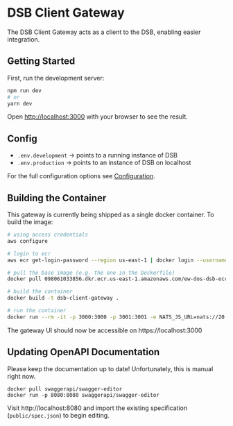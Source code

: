 # DSB Client Gateway

The DSB Client Gateway acts as a client to the DSB, enabling easier integration.

## Getting Started

First, run the development server:

```bash
npm run dev
# or
yarn dev
```

Open [http://localhost:3000](http://localhost:3000) with your browser to see the result.


## Config

- `.env.development` -> points to a running instance of DSB
- `.env.production` -> points to an instance of DSB on localhost

For the full configuration options see [Configuration](./CONFIGURATION.md).

## Building the Container

This gateway is currently being shipped as a single docker container. To build
the image:

```sh
# using access credentials
aws configure

# login to ecr
aws ecr get-login-password --region us-east-1 | docker login --username AWS --password-stdin 098061033856.dkr.ecr.us-east-1.amazonaws.com

# pull the base image (e.g. the one in the Dockerfile)
docker pull 098061033856.dkr.ecr.us-east-1.amazonaws.com/ew-dos-dsb-ecr:{TAG}

# build the container
docker build -t dsb-client-gateway .

# run the container
docker run --rm -it -p 3000:3000 -p 3001:3001 -e NATS_JS_URL=nats://20.83.92.252:4222 dsb-client-gateway
```

The gateway UI should now be accessible on https://localhost:3000

## Updating OpenAPI Documentation

Please keep the documentation up to date! Unfortunately, this is manual right now.

```
docker pull swaggerapi/swagger-editor
docker run -p 8080:8080 swaggerapi/swagger-editor
```

Visit http://localhost:8080 and import the existing specification
(`public/spec.json`) to begin editing.
